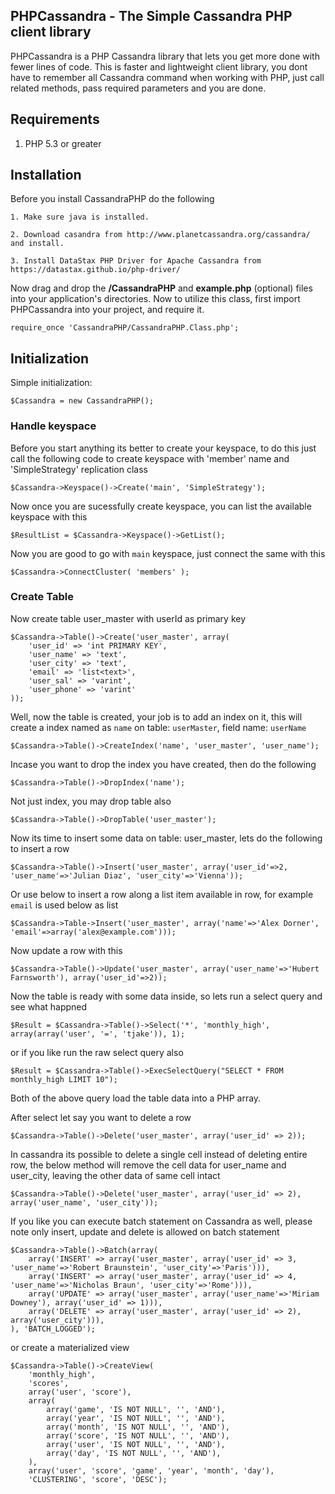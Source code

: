 ## PHPCassandra - The Simple Cassandra PHP client library

PHPCassandra is a PHP Cassandra library that lets you get more done with fewer lines of code. This is faster and lightweight client library, you dont have to remember all Cassandra command when working with PHP, just call related methods, pass required parameters and you are done.

## Requirements

1. PHP 5.3 or greater

## Installation

Before you install CassandraPHP do the following 

    1. Make sure java is installed.

    2. Download casandra from http://www.planetcassandra.org/cassandra/ and install.

    3. Install DataStax PHP Driver for Apache Cassandra from https://datastax.github.io/php-driver/

Now drag and drop the **/CassandraPHP** and **example.php** (optional) files into your application's directories. Now to utilize this class, first import PHPCassandra into your project, and require it.
```
require_once 'CassandraPHP/CassandraPHP.Class.php';
```

## Initialization

Simple initialization:
```
$Cassandra = new CassandraPHP();
```

### Handle keyspace

Before you start anything its better to create your keyspace, to do this just call the following code to create keyspace with 'member' name and 'SimpleStrategy' replication class
```
$Cassandra->Keyspace()->Create('main', 'SimpleStrategy');
```

Now once you are sucessfully create keyspace, you can list the available keyspace with this 
```
$ResultList = $Cassandra->Keyspace()->GetList();
```

Now you are good to go with `main` keyspace, just connect the same with this 
```
$Cassandra->ConnectCluster( 'members' );
```

### Create Table

Now create table user_master with userId as primary key
```
$Cassandra->Table()->Create('user_master', array(
    'user_id' => 'int PRIMARY KEY',
    'user_name' => 'text',
    'user_city' => 'text',
	'email' => 'list<text>',
    'user_sal' => 'varint',
    'user_phone' => 'varint'
));
```

Well, now the table is created, your job is to add an index on it, this will create a index named as `name` on table: `userMaster`, field name: `userName`
```
$Cassandra->Table()->CreateIndex('name', 'user_master', 'user_name');
```

Incase you want to drop the index you have created, then do the following
```
$Cassandra->Table()->DropIndex('name');
```

Not just index, you may drop table also
```
$Cassandra->Table()->DropTable('user_master');
```

Now its time to insert some data on table: user_master, lets do the following to insert a row 
```
$Cassandra->Table()->Insert('user_master', array('user_id'=>2, 'user_name'=>'Julian Diaz', 'user_city'=>'Vienna'));
```

Or use below to insert a row along a list item available in row, for example `email` is used below as list
```
$Cassandra->Table->Insert('user_master', array('name'=>'Alex Dorner', 'email'=>array('alex@example.com')));
```

Now update a row with this
```
$Cassandra->Table()->Update('user_master', array('user_name'=>'Hubert Farnsworth'), array('user_id'=>2));
```

Now the table is ready with some data inside, so lets run a select query and see what happned
```
$Result = $Cassandra->Table()->Select('*', 'monthly_high', array(array('user', '=', 'tjake')), 1);
```

or if you like run the raw select query also
```
$Result = $Cassandra->Table()->ExecSelectQuery("SELECT * FROM monthly_high LIMIT 10");
```

Both of the above query load the table data into a PHP array.

After select let say you want to delete a row
```
$Cassandra->Table()->Delete('user_master', array('user_id' => 2));
```

In cassandra its possible to delete a single cell instead of deleting entire row, the below method will remove the cell data for user_name and user_city, leaving the other data of same cell intact
```
$Cassandra->Table()->Delete('user_master', array('user_id' => 2), array('user_name', 'user_city'));
```

If you like you can execute batch statement on Cassandra as well, please note only insert, update and delete is allowed on batch statement
```
$Cassandra->Table()->Batch(array(
    array('INSERT' => array('user_master', array('user_id' => 3, 'user_name'=>'Robert Braunstein', 'user_city'=>'Paris'))),
    array('INSERT' => array('user_master', array('user_id' => 4, 'user_name'=>'Nicholas Braun', 'user_city'=>'Rome'))),
    array('UPDATE' => array('user_master', array('user_name'=>'Miriam Downey'), array('user_id' => 1))),
    array('DELETE' => array('user_master', array('user_id' => 2), array('user_city'))),
), 'BATCH_LOGGED');
```

or create a materialized view

```
$Cassandra->Table()->CreateView(
    'monthly_high', 
    'scores', 
    array('user', 'score'), 
    array(
        array('game', 'IS NOT NULL', '', 'AND'),
        array('year', 'IS NOT NULL', '', 'AND'),
        array('month', 'IS NOT NULL', '', 'AND'),
        array('score', 'IS NOT NULL', '', 'AND'),
        array('user', 'IS NOT NULL', '', 'AND'),
        array('day', 'IS NOT NULL', '', 'AND'),
    ), 
    array('user', 'score', 'game', 'year', 'month', 'day'), 
    'CLUSTERING', 'score', 'DESC');
```


